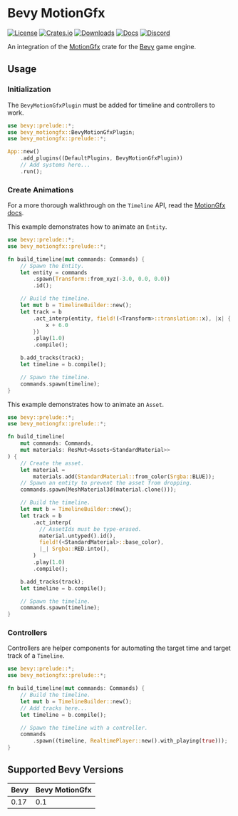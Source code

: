 # Bevy MotionGfx

[![License](https://img.shields.io/badge/license-MIT%2FApache-blue.svg)](https://github.com/voxell-tech/motiongfx#license)
[![Crates.io](https://img.shields.io/crates/v/bevy_motiongfx.svg)](https://crates.io/crates/bevy_motiongfx)
[![Downloads](https://img.shields.io/crates/d/bevy_motiongfx.svg)](https://crates.io/crates/bevy_motiongfx)
[![Docs](https://docs.rs/bevy_motiongfx/badge.svg)](https://docs.rs/bevy_motiongfx/latest/bevy_motiongfx/)
[![Discord](https://img.shields.io/discord/442334985471655946.svg?label=&logo=discord&logoColor=ffffff&color=7389D8&labelColor=6A7EC2)](https://discord.gg/Mhnyp6VYEQ)

An integration of the
[MotionGfx](https://github.com/voxell-tech/motiongfx) crate for the
[Bevy](https://bevyengine.org) game engine.

## Usage

### Initialization

The `BevyMotionGfxPlugin` must be added for timeline and controllers
to work.

```rust
use bevy::prelude::*;
use bevy_motiongfx::BevyMotionGfxPlugin;
use bevy_motiongfx::prelude::*;

App::new()
    .add_plugins((DefaultPlugins, BevyMotionGfxPlugin))
    // Add systems here...
    .run();
```

### Create Animations

For a more thorough walkthrough on the `Timeline` API, read the
[MotionGfx docs](https://docs.rs/motiongfx/latest/motiongfx).

This example demonstrates how to animate an `Entity`.

```rust
use bevy::prelude::*;
use bevy_motiongfx::prelude::*;

fn build_timeline(mut commands: Commands) {
    // Spawn the Entity.
    let entity = commands
        .spawn(Transform::from_xyz(-3.0, 0.0, 0.0))
        .id();

    // Build the timeline.
    let mut b = TimelineBuilder::new();
    let track = b
        .act_interp(entity, field!(<Transform>::translation::x), |x| {
            x + 6.0
        })
        .play(1.0)
        .compile();

    b.add_tracks(track);
    let timeline = b.compile();

    // Spawn the timeline.
    commands.spawn(timeline);
}
```

This example demonstrates how to animate an `Asset`.

```rust
use bevy::prelude::*;
use bevy_motiongfx::prelude::*;

fn build_timeline(
    mut commands: Commands,
    mut materials: ResMut<Assets<StandardMaterial>>
) {
    // Create the asset.
    let material =
        materials.add(StandardMaterial::from_color(Srgba::BLUE));
    // Spawn an entity to prevent the asset from dropping.
    commands.spawn(MeshMaterial3d(material.clone()));

    // Build the timeline.
    let mut b = TimelineBuilder::new();
    let track = b
        .act_interp(
          // AssetIds must be type-erased.
          material.untyped().id(),
          field!(<StandardMaterial>::base_color),
          |_| Srgba::RED.into(),
        )
        .play(1.0)
        .compile();

    b.add_tracks(track);
    let timeline = b.compile();

    // Spawn the timeline.
    commands.spawn(timeline);
}
```

### Controllers

Controllers are helper components for automating the target time and
target track of a `Timeline`.

```rust
use bevy::prelude::*;
use bevy_motiongfx::prelude::*;

fn build_timeline(mut commands: Commands) {
    // Build the timeline.
    let mut b = TimelineBuilder::new();
    // Add tracks here...
    let timeline = b.compile();

    // Spawn the timeline with a controller.
    commands
        .spawn((timeline, RealtimePlayer::new().with_playing(true)));
}
```

## Supported Bevy Versions

| Bevy    | Bevy MotionGfx  |
| ------- | --------------- |
| 0.17    | 0.1             |
